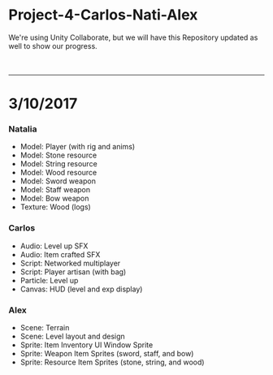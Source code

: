 # Project-4-Carlos-Nati-Alex
We're using Unity Collaborate, but we will have this Repository updated as well to show our progress.
<br /><br /><br />

---
# 3/10/2017
### Natalia
- Model: Player (with rig and anims)
- Model: Stone resource
- Model: String resource
- Model: Wood resource
- Model: Sword weapon
- Model: Staff weapon
- Model: Bow weapon
- Texture: Wood (logs)

### Carlos
- Audio: Level up SFX
- Audio: Item crafted SFX
- Script: Networked multiplayer
- Script: Player artisan (with bag)
- Particle: Level up
- Canvas: HUD (level and exp display)

### Alex
- Scene: Terrain
- Scene: Level layout and design
- Sprite: Item Inventory UI Window Sprite
- Sprite: Weapon Item Sprites (sword, staff, and bow)
- Sprite: Resource Item Sprites (stone, string, and wood)
